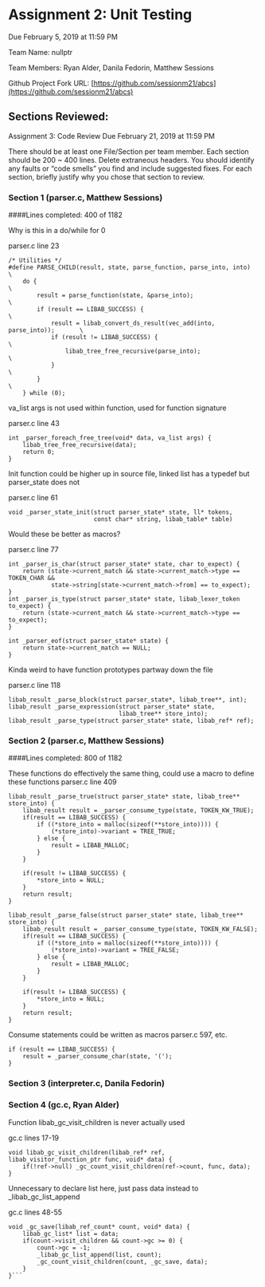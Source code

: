 # Assignment 2: Unit Testing

Due February 5, 2019 at 11:59 PM

Team Name: nullptr

Team Members: Ryan Alder, Danila Fedorin, Matthew Sessions

Github Project Fork URL: [https://github.com/sessionm21/abcs](https://github.com/sessionm21/abcs)

## Sections Reviewed:
Assignment 3: Code Review
Due February 21, 2019 at 11:59 PM

There should be at least one File/Section per team member. Each section should be 200 ~ 400 lines. Delete extraneous headers. You should identify any faults or “code smells” you find and include suggested fixes. For each section, briefly justify why you chose that section to review. 

### Section 1 (parser.c, Matthew Sessions) 
####Lines completed: 400 of 1182

Why is this in a do/while for 0

parser.c line 23
```
/* Utilities */
#define PARSE_CHILD(result, state, parse_function, parse_into, into)           \
    do {                                                                       \
        result = parse_function(state, &parse_into);                           \
        if (result == LIBAB_SUCCESS) {                                         \
            result = libab_convert_ds_result(vec_add(into, parse_into));       \
            if (result != LIBAB_SUCCESS) {                                     \
                libab_tree_free_recursive(parse_into);                         \
            }                                                                  \
        }                                                                      \
    } while (0);
```


va\_list args is not used within function, used for function signature

parser.c line 43
```
int _parser_foreach_free_tree(void* data, va_list args) {
    libab_tree_free_recursive(data);
    return 0;
}
```

Init function could be higher up in source file, linked list has a typedef but parser_state does not

parser.c line 61
```
void _parser_state_init(struct parser_state* state, ll* tokens,
                        const char* string, libab_table* table) 
```

Would these be better as macros?

parser.c line 77
```
int _parser_is_char(struct parser_state* state, char to_expect) {
    return (state->current_match && state->current_match->type == TOKEN_CHAR &&
            state->string[state->current_match->from] == to_expect);
}
int _parser_is_type(struct parser_state* state, libab_lexer_token to_expect) {
    return (state->current_match && state->current_match->type == to_expect);
}

int _parser_eof(struct parser_state* state) {
    return state->current_match == NULL;
}
```

Kinda weird to have function prototypes partway down the file

parser.c line 118
```
libab_result _parse_block(struct parser_state*, libab_tree**, int);
libab_result _parse_expression(struct parser_state* state,
                               libab_tree** store_into);
libab_result _parse_type(struct parser_state* state, libab_ref* ref);
```
### Section 2 (parser.c, Matthew Sessions) 
####Lines completed: 800 of 1182

These functions do effectively the same thing, could use a macro to define these functions
parser.c line 409
```
libab_result _parse_true(struct parser_state* state, libab_tree** store_into) {
    libab_result result = _parser_consume_type(state, TOKEN_KW_TRUE);
    if(result == LIBAB_SUCCESS) {
        if ((*store_into = malloc(sizeof(**store_into)))) {
            (*store_into)->variant = TREE_TRUE;
        } else {
            result = LIBAB_MALLOC;
        }
    }

    if(result != LIBAB_SUCCESS) {
        *store_into = NULL;
    }
    return result;
}

libab_result _parse_false(struct parser_state* state, libab_tree** store_into) {
    libab_result result = _parser_consume_type(state, TOKEN_KW_FALSE);
    if(result == LIBAB_SUCCESS) {
        if ((*store_into = malloc(sizeof(**store_into)))) {
            (*store_into)->variant = TREE_FALSE;
        } else {
            result = LIBAB_MALLOC;
        }
    }

    if(result != LIBAB_SUCCESS) {
        *store_into = NULL;
    }
    return result;
}
```
Consume statements could be written as macros
parser.c 597, etc.
```
if (result == LIBAB_SUCCESS) {
    result = _parser_consume_char(state, '(');
}
```

### Section 3 (interpreter.c, Danila Fedorin)

### Section 4 (gc.c, Ryan Alder)
Function libab_gc_visit_children is never actually used

gc.c lines 17-19
```
void libab_gc_visit_children(libab_ref* ref, libab_visitor_function_ptr func, void* data) {
    if(!ref->null) _gc_count_visit_children(ref->count, func, data);
}
```

Unnecessary to declare list here, just pass data instead to \_libab_gc_list_append

gc.c lines 48-55
```
void _gc_save(libab_ref_count* count, void* data) {
    libab_gc_list* list = data;
    if(count->visit_children && count->gc >= 0) {
        count->gc = -1;
        _libab_gc_list_append(list, count);
        _gc_count_visit_children(count, _gc_save, data);
    }
}```

